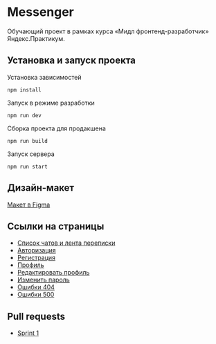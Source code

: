 # Messenger

Обучающий проект в рамках курса «Мидл фронтенд-разработчик» Яндекс.Практикум.

## Установка и запуск проекта

Установка зависимостей

    npm install

Запуск в режиме разработки

    npm run dev

Сборка проекта для продакшена

    npm run build

Запуск сервера

    npm run start

## Дизайн-макет

[Макет в Figma](https://www.figma.com/file/rcpZBVPmaAXBgzTcSlguc1/social-network-chat?node-id=0%3A1&t=dt38BE58h3eGzOOG-1)

## Ссылки на страницы

- [Список чатов и лента переписки](https://lambent-hotteok-03f506.netlify.app/)
- [Авторизация](https://lambent-hotteok-03f506.netlify.app/#sign-in)
- [Регистрация](https://lambent-hotteok-03f506.netlify.app/#sign-up)
- [Профиль](https://lambent-hotteok-03f506.netlify.app/#profile)
- [Редактировать профиль](https://lambent-hotteok-03f506.netlify.app/#edit-profile)
- [Изменить пароль](https://lambent-hotteok-03f506.netlify.app/#change-password)
- [Ошибки 404](https://lambent-hotteok-03f506.netlify.app/#404)
- [Ошибки 500](https://lambent-hotteok-03f506.netlify.app/#500)

## Pull requests

- [Sprint 1](https://github.com/mironovsergey/middle.messenger.praktikum.yandex/pull/2)
